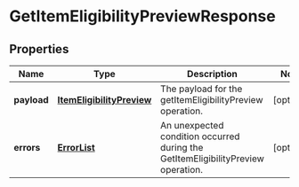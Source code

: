 
# GetItemEligibilityPreviewResponse

## Properties
Name | Type | Description | Notes
------------ | ------------- | ------------- | -------------
**payload** | [**ItemEligibilityPreview**](ItemEligibilityPreview.md) | The payload for the getItemEligibilityPreview operation. |  [optional]
**errors** | [**ErrorList**](../ErrorList.md) | An unexpected condition occurred during the GetItemEligibilityPreview operation. |  [optional]



